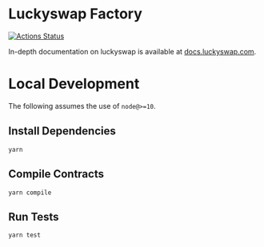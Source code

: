 # Luckyswap Factory

[![Actions Status](https://github.com/luckyswap/com-core/workflows/CI/badge.svg)](https://github.com/luckyswap/luckyswap-core/actions)

In-depth documentation on luckyswap is available at [docs.luckyswap.com](https://docs.luckyswap.com/).

# Local Development

The following assumes the use of `node@>=10`.

## Install Dependencies

`yarn`

## Compile Contracts

`yarn compile`

## Run Tests

`yarn test`
